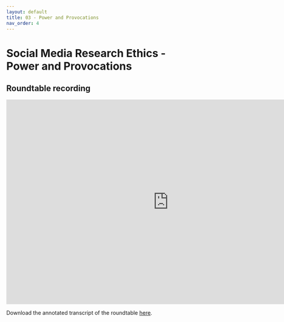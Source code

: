 ```yaml
---
layout: default
title: 03 - Power and Provocations
nav_order: 4
---
```


# Social Media Research Ethics - Power and Provocations

## Roundtable recording
<iframe height="540" width="853" allowfullscreen frameborder=0 src="https://echo360.ca/media/61fc4a9f-3a2b-4335-9786-9a0d0c93a48d/public?autoplay=false&automute=false"></iframe>

Download the annotated transcript of the roundtable [here](https://github.com/scds/sm-research-ethics/raw/main/assets/docs/Transcript-of-SMRE-Roundtable_Final-Draft.pdf).

